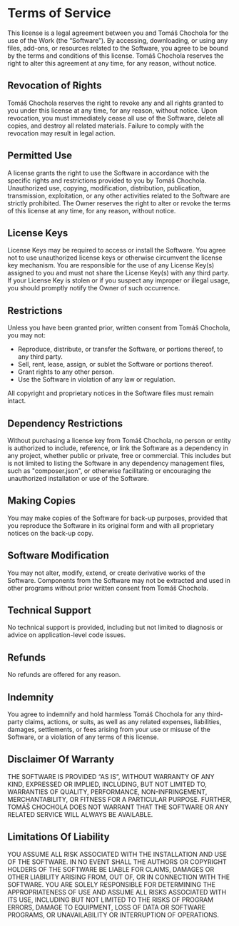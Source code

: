 # Terms of Service
This license is a legal agreement between you and Tomáš Chochola for the use of the Work (the “Software”). By accessing, downloading, or using any files, add-ons, or resources related to the Software, you agree to be bound by the terms and conditions of this license. Tomáš Chochola reserves the right to alter this agreement at any time, for any reason, without notice.

## Revocation of Rights
Tomáš Chochola reserves the right to revoke any and all rights granted to you under this license at any time, for any reason, without notice. Upon revocation, you must immediately cease all use of the Software, delete all copies, and destroy all related materials. Failure to comply with the revocation may result in legal action.

## Permitted Use
A license grants the right to use the Software in accordance with the specific rights and restrictions provided to you by Tomáš Chochola. Unauthorized use, copying, modification, distribution, publication, transmission, exploitation, or any other activities related to the Software are strictly prohibited. The Owner reserves the right to alter or revoke the terms of this license at any time, for any reason, without notice.

## License Keys
License Keys may be required to access or install the Software. You agree not to use unauthorized license keys or otherwise circumvent the license key mechanism. You are responsible for the use of any License Key(s) assigned to you and must not share the License Key(s) with any third party. If your License Key is stolen or if you suspect any improper or illegal usage, you should promptly notify the Owner of such occurrence.

## Restrictions
Unless you have been granted prior, written consent from Tomáš Chochola, you may not:

- Reproduce, distribute, or transfer the Software, or portions thereof, to any third party.
- Sell, rent, lease, assign, or sublet the Software or portions thereof.
- Grant rights to any other person.
- Use the Software in violation of any law or regulation.

All copyright and proprietary notices in the Software files must remain intact.

## Dependency Restrictions
Without purchasing a license key from Tomáš Chochola, no person or entity is authorized to include, reference, or link the Software as a dependency in any project, whether public or private, free or commercial. This includes but is not limited to listing the Software in any dependency management files, such as "composer.json", or otherwise facilitating or encouraging the unauthorized installation or use of the Software.

## Making Copies
You may make copies of the Software for back-up purposes, provided that you reproduce the Software in its original form and with all proprietary notices on the back-up copy.

## Software Modification
You may not alter, modify, extend, or create derivative works of the Software. Components from the Software may not be extracted and used in other programs without prior written consent from Tomáš Chochola.

## Technical Support
No technical support is provided, including but not limited to diagnosis or advice on application-level code issues.

## Refunds
No refunds are offered for any reason.

## Indemnity
You agree to indemnify and hold harmless Tomáš Chochola for any third-party claims, actions, or suits, as well as any related expenses, liabilities, damages, settlements, or fees arising from your use or misuse of the Software, or a violation of any terms of this license.

## Disclaimer Of Warranty
THE SOFTWARE IS PROVIDED “AS IS”, WITHOUT WARRANTY OF ANY KIND, EXPRESSED OR IMPLIED, INCLUDING, BUT NOT LIMITED TO, WARRANTIES OF QUALITY, PERFORMANCE, NON-INFRINGEMENT, MERCHANTABILITY, OR FITNESS FOR A PARTICULAR PURPOSE. FURTHER, TOMÁŠ CHOCHOLA DOES NOT WARRANT THAT THE SOFTWARE OR ANY RELATED SERVICE WILL ALWAYS BE AVAILABLE.

## Limitations Of Liability
YOU ASSUME ALL RISK ASSOCIATED WITH THE INSTALLATION AND USE OF THE SOFTWARE. IN NO EVENT SHALL THE AUTHORS OR COPYRIGHT HOLDERS OF THE SOFTWARE BE LIABLE FOR CLAIMS, DAMAGES OR OTHER LIABILITY ARISING FROM, OUT OF, OR IN CONNECTION WITH THE SOFTWARE. YOU ARE SOLELY RESPONSIBLE FOR DETERMINING THE APPROPRIATENESS OF USE AND ASSUME ALL RISKS ASSOCIATED WITH ITS USE, INCLUDING BUT NOT LIMITED TO THE RISKS OF PROGRAM ERRORS, DAMAGE TO EQUIPMENT, LOSS OF DATA OR SOFTWARE PROGRAMS, OR UNAVAILABILITY OR INTERRUPTION OF OPERATIONS.
